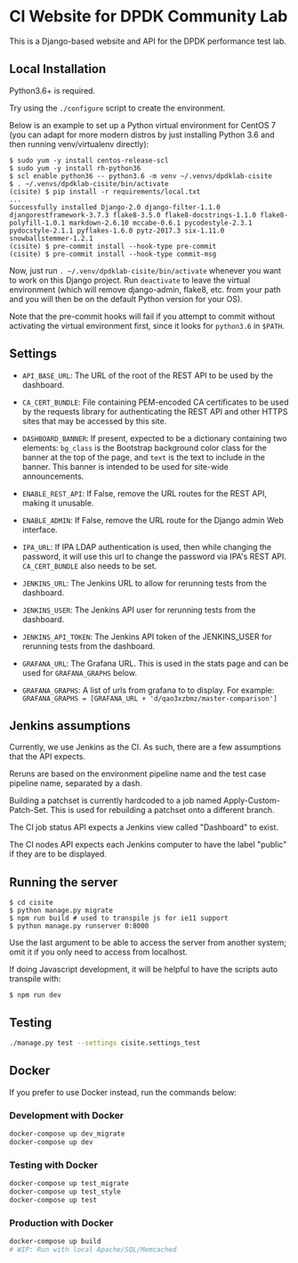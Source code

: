 # CI Website for DPDK Community Lab

This is a Django-based website and API for the DPDK performance test lab.

## Local Installation

Python3.6+ is required.

Try using the `./configure` script to create the environment.

Below is an example to set up a Python virtual environment for CentOS 7 (you
can adapt for more modern distros by just installing Python 3.6 and then
running venv/virtualenv directly):

```
$ sudo yum -y install centos-release-scl
$ sudo yum -y install rh-python36
$ scl enable python36 -- python3.6 -m venv ~/.venvs/dpdklab-cisite
$ . ~/.venvs/dpdklab-cisite/bin/activate
(cisite) $ pip install -r requirements/local.txt
...
Successfully installed Django-2.0 django-filter-1.1.0 djangorestframework-3.7.3 flake8-3.5.0 flake8-docstrings-1.1.0 flake8-polyfill-1.0.1 markdown-2.6.10 mccabe-0.6.1 pycodestyle-2.3.1 pydocstyle-2.1.1 pyflakes-1.6.0 pytz-2017.3 six-1.11.0 snowballstemmer-1.2.1
(cisite) $ pre-commit install --hook-type pre-commit
(cisite) $ pre-commit install --hook-type commit-msg
```

Now, just run `. ~/.venv/dpdklab-cisite/bin/activate` whenever you want
to work on this Django project. Run `deactivate` to leave the virtual
environment (which will remove django-admin, flake8, etc. from your path
and you will then be on the default Python version for your OS).

Note that the pre-commit hooks will fail if you attempt to commit
without activating the virtual environment first, since it looks for
`python3.6` in `$PATH`.

## Settings

* `API_BASE_URL`: The URL of the root of the REST API to be used by the
  dashboard.

* `CA_CERT_BUNDLE`: File containing PEM-encoded CA certificates to be used
  by the requests library for authenticating the REST API and other HTTPS
  sites that may be accessed by this site.

* `DASHBOARD_BANNER`: If present, expected to be a dictionary containing two
  elements: `bg_class` is the Bootstrap background color class for the banner
  at the top of the page, and `text` is the text to include in the banner.
  This banner is intended to be used for site-wide announcements.

* `ENABLE_REST_API`: If False, remove the URL routes for the REST API,
  making it unusable.

* `ENABLE_ADMIN`: If False, remove the URL route for the Django admin Web
  interface.

* `IPA_URL`: If IPA LDAP authentication is used, then while changing the
  password, it will use this url to change the password via IPA's REST API.
  `CA_CERT_BUNDLE` also needs to be set.

* `JENKINS_URL`: The Jenkins URL to allow for rerunning tests from the
  dashboard.

* `JENKINS_USER`: The Jenkins API user for rerunning tests from the
  dashboard.

* `JENKINS_API_TOKEN`: The Jenkins API token of the JENKINS_USER for rerunning
   tests from the dashboard.

* `GRAFANA_URL`: The Grafana URL. This is used in the stats page and can be
  used for `GRAFANA_GRAPHS` below.

* `GRAFANA_GRAPHS`: A list of urls from grafana to to display. For example:
  `GRAFANA_GRAPHS = [GRAFANA_URL + 'd/qao3xzbmz/master-comparison']`

## Jenkins assumptions

Currently, we use Jenkins as the CI. As such, there are a few assumptions that
the API expects.

Reruns are based on the environment pipeline name and the test case pipeline
name, separated by a dash.

Building a patchset is currently hardcoded to a job named Apply-Custom-Patch-Set.
This is used for rebuilding a patchset onto a different branch.

The CI job status API expects a Jenkins view called "Dashboard" to exist.

The CI nodes API expects each Jenkins computer to have the label "public" if they
are to be displayed.

## Running the server

```
$ cd cisite
$ python manage.py migrate
$ npm run build # used to transpile js for ie11 support
$ python manage.py runserver 0:8000
```

Use the last argument to be able to access the server from another
system; omit it if you only need to access from localhost.

If doing Javascript development, it will be helpful to have the scripts auto transpile with:
```
$ npm run dev
```

## Testing

```sh
./manage.py test --settings cisite.settings_test
```

## Docker

If you prefer to use Docker instead, run the commands below:

### Development with Docker

```sh
docker-compose up dev_migrate
docker-compose up dev
```

### Testing with Docker

```sh
docker-compose up test_migrate
docker-compose up test_style
docker-compose up test
```

### Production with Docker

```sh
docker-compose up build
# WIP: Run with local Apache/SQL/Memcached
```
